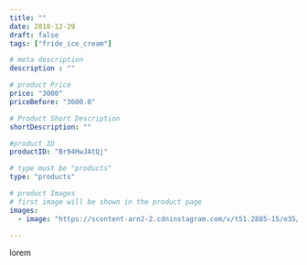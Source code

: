 ```yaml
---
title: ""
date: 2018-12-29
draft: false
tags: ["fride_ice_cream"]

# meta description
description : ""

# product Price
price: "3000"
priceBefore: "3600.0"

# Product Short Description
shortDescription: ""

#product ID
productID: "Br94HwJAtQj"

# type must be "products"
type: "products"

# product Images
# first image will be shown in the product page
images:
  - image: "https://scontent-arn2-2.cdninstagram.com/v/t51.2885-15/e35/46695826_333690914135105_2903996924526776329_n.jpg?se=7&tp=1&_nc_ht=scontent-arn2-2.cdninstagram.com&_nc_cat=105&_nc_ohc=DUvMR1jj50YAX_gwyjW&ccb=7-4&oh=12e74fce9aeabafa68ecf2af5bc5e42b&oe=60814D76&ig_cache_key=MTk0NDk1NzQzNzQyNTY2OTE1NQ%3D%3D.2-ccb7-4"

---
```

lorem
